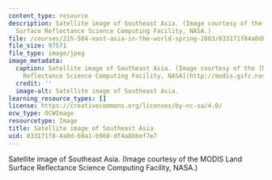 ```yaml
---
content_type: resource
description: Satellite image of Southeast Asia. (Image courtesy of the MODIS Land
  Surface Reflectance Science Computing Facility, NASA.)
file: /courses/21h-504-east-asia-in-the-world-spring-2003/033171f84a0db8a1b968df4a8bbef7e7_21h-504s03.jpg
file_size: 97571
file_type: image/jpeg
image_metadata:
  caption: Satellite image of Southeast Asia. (Image courtesy of the [MODIS Land Surface
    Reflectance Science Computing Facility, NASA](http://modis.gsfc.nasa.gov/).)
  credit: ''
  image-alt: Satellite image of Southeast Asia.
learning_resource_types: []
license: https://creativecommons.org/licenses/by-nc-sa/4.0/
ocw_type: OCWImage
resourcetype: Image
title: Satellite image of Southeast Asia
uid: 033171f8-4a0d-b8a1-b968-df4a8bbef7e7
---
```

Satellite image of Southeast Asia. (Image courtesy of the MODIS Land Surface Reflectance Science Computing Facility, NASA.)